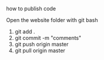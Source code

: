 

how to publish code

Open the website folder with git bash
1) git add .
2) git commit -m "comments"
3) git push origin master  
4) git pull origin master
